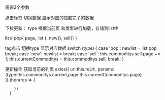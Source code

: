需要2个参数

点击标签 切换数据 显示对应的加载完了的数据

下拉更新：
type
根据当前页 和类型进行加载，存储到list中

list{
  pop{
    page,
    list
  },
  new{},
  sell{}
}

tag点击
切换type
显示对应数据
switch (type) {
          case 'pop':
            newlist = list.pop
            break;
          case 'new':
            newlist = 
            break;
          case 'sell':
           this.commoditys.sell.page += 1;
           this.currentCommoditys = this.commoditys.sell;
            break;
        }


更新操作
获取当前的列表
axios({
          url:this.reUrl,
          params:{type:this.commoditys.current,page:this.currentCommoditys.page}
        }).then(res => {
          
        })
      }
